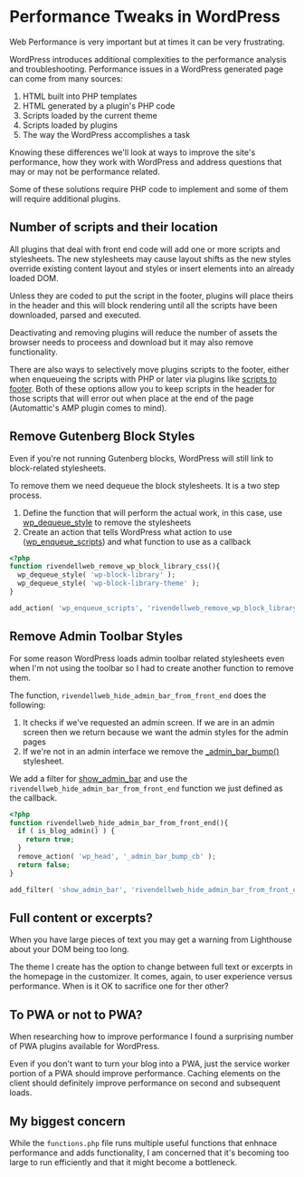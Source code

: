 # Performance Tweaks in WordPress

Web Performance is very important but at times it can be very frustrating.

WordPress introduces additional complexities to the performance analysis and troubleshooting. Performance issues in a WordPress generated page can come from many sources:

1. HTML built into PHP templates
2. HTML generated by a plugin's PHP code
3. Scripts loaded by the current theme
4. Scripts loaded by plugins
5. The way the WordPress accomplishes a task

Knowing these differences we'll look at ways to improve the site's performance, how they work with WordPress and address questions that may or may not be performance related.

Some of these solutions require PHP code to implement and some of them will require additional plugins.

## Number of scripts and their location

All plugins that deal with front end code will add one or more scripts and stylesheets. The new stylesheets may cause layout shifts as the new styles override existing content layout and styles or insert elements into an already loaded DOM.

Unless they are coded to put the script in the footer, plugins will place theirs in the header and this will block rendering until all the scripts have been downloaded, parsed and executed.

Deactivating and removing plugins will reduce the number of assets the browser needs to proceess and download but it may also remove functionality.

There are also ways to selectively move plugins scripts to the footer, either when enqueueing the scripts with PHP or later via plugins like [scripts to footer](https://wordpress.org/plugins/scripts-to-footerphp/). Both of these options allow you to keep scripts in the header for those scripts that will error out when place at the end of the page (Automattic's AMP plugin comes to mind).

## Remove Gutenberg Block Styles

Even if you're not running Gutenberg blocks, WordPress will still link to block-related stylesheets.

To remove them we need dequeue the block stylesheets. It is a two step process.

1. Define the function that will perform the actual work, in this case, use [wp_dequeue_style](https://developer.wordpress.org/reference/functions/wp_dequeue_style/) to remove the stylesheets
2. Create an action that tells WordPress what action to use ([wp_enqueue_scripts](https://developer.wordpress.org/reference/hooks/wp_enqueue_scripts/)) and what function to use as a callback

```php
<?php
function rivendellweb_remove_wp_block_library_css(){
  wp_dequeue_style( 'wp-block-library' );
  wp_dequeue_style( 'wp-block-library-theme' );
}

add_action( 'wp_enqueue_scripts', 'rivendellweb_remove_wp_block_library_css', 9999 );
```

## Remove Admin Toolbar Styles

For some reason WordPress loads admin toolbar related stylesheets even when I'm not using the toolbar so I had to create another function to remove them.

The function, `rivendellweb_hide_admin_bar_from_front_end` does the following:

1. It checks if we've requested an admin screen. If we are in an admin screen then we return because we want the admin styles for the admin pages
2. If we're not in an admin interface we remove the [_admin_bar_bump()](https://developer.wordpress.org/reference/functions/_admin_bar_bump_cb/) stylesheet.

We add a filter for [show_admin_bar](https://developer.wordpress.org/reference/functions/show_admin_bar/) and use the `rivendellweb_hide_admin_bar_from_front_end` function we just defined as the callback.

```php
<?php
function rivendellweb_hide_admin_bar_from_front_end(){
  if ( is_blog_admin() ) {
    return true;
  }
  remove_action( 'wp_head', '_admin_bar_bump_cb' );
  return false;
}

add_filter( 'show_admin_bar', 'rivendellweb_hide_admin_bar_from_front_end' );
```

## Full content or excerpts?

When you have large pieces of text you may get a warning from Lighthouse about your DOM being too long.

The theme I create has the option to change between full text or excerpts in the homepage in the customizer. It comes, again, to user experience versus performance. When is it OK to sacrifice one for ther other?

## To PWA or not to PWA?

When researching how to improve performance I found a surprising number of PWA plugins available for WordPress.

Even if you don't want to turn your blog into a PWA, just the service worker portion of a PWA should improve performance. Caching elements on the client should definitely improve performance on second and subsequent loads.

## My biggest concern

While the `functions.php` file runs multiple useful functions that enhnace performance and adds functionality, I am concerned that it's becoming too large to run efficiently and that it might become a bottleneck.

